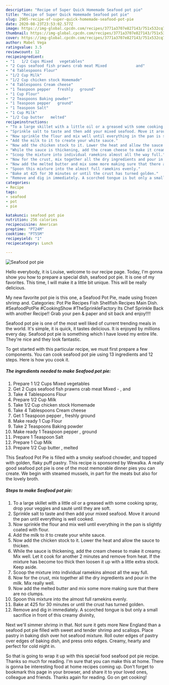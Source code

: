 ```yaml
---
description: "Recipe of Super Quick Homemade Seafood pot pie"
title: "Recipe of Super Quick Homemade Seafood pot pie"
slug: 2905-recipe-of-super-quick-homemade-seafood-pot-pie
date: 2020-08-23T23:53:02.577Z
image: https://img-global.cpcdn.com/recipes/3771a3707e827143/751x532cq70/seafood-pot-pie-recipe-main-photo.jpg
thumbnail: https://img-global.cpcdn.com/recipes/3771a3707e827143/751x532cq70/seafood-pot-pie-recipe-main-photo.jpg
cover: https://img-global.cpcdn.com/recipes/3771a3707e827143/751x532cq70/seafood-pot-pie-recipe-main-photo.jpg
author: Mabel Vega
ratingvalue: 3.5
reviewcount: 12
recipeingredient:
- "1   1/2 Cups Mixed   vegetables"
- "2 Cups seafood fish prawns crab meat Mixed             and"
- "4 Tablespoons Flour"
- "1/2 Cup Milk"
- "1/2 Cup chicken stock Homemade"
- "4 Tablespoons Cream cheese"
- "1 Teaspoon pepper   freshly   ground"
- "1 Cup Flour"
- "2 Teaspoons Baking powder"
- "1 Teaspoon pepper   ground"
- "1 Teaspoon Salt"
- "1 Cup Milk"
- "1/2 Cup butter   melted"
recipeinstructions:
- "To a large skillet with a little oil or a greased with some cooking spray, drop your veggies and sauté until they are soft."
- "Sprinkle salt to taste and then add your mixed seafood. Move it around the pan until everything is well cooked."
- "Now sprinkle the flour and mix well until everything in the pan is slightly coated with flour."
- "Add the milk to it to create your white sauce."
- "Now add the chicken stock to it. Lower the heat and allow the sauce to thicken."
- "While the sauce is thickening, add the cream cheese to make it creamy. Mix well. Let it cook for another 2 minutes and remove from heat. If the mixture has become too thick then loosen it up with a little extra stock. Keep aside."
- "Scoop the mixture into individual ramekins almost all the way full."
- "Now for the crust, mix together all the dry ingredients and pour in the milk. Mix really well."
- "Now add the melted butter and mix some more making sure that there are no clumps."
- "Spoon this mixture into the almost full ramekins evenly."
- "Bake at 425 for 30 minutes or until the crust has turned golden."
- "Remove and dig in immediately. A scorched tongue is but only a small sacrifice in front of this creamy divinity,"
categories:
- Recipe
tags:
- seafood
- pot
- pie

katakunci: seafood pot pie 
nutrition: 256 calories
recipecuisine: American
preptime: "PT24M"
cooktime: "PT55M"
recipeyield: "1"
recipecategory: Lunch

---
```



![Seafood pot pie](https://img-global.cpcdn.com/recipes/3771a3707e827143/751x532cq70/seafood-pot-pie-recipe-main-photo.jpg)

Hello everybody, it is Louise, welcome to our recipe page. Today, I'm gonna show you how to prepare a special dish, seafood pot pie. It is one of my favorites. This time, I will make it a little bit unique. This will be really delicious.

My new favorite pot pie is this one, a Seafood Pot Pie, made using frozen shrimp and. Categories: Pot Pie Recipes Fish Shellfish Recipes Main Dish. #SeafoodPotPie #CookingShow #TheSprinkleFactory Its Chef Sprinkle Back with another Recipe!! Grab your pen &amp; paper and sit back and enjoy!!!!

Seafood pot pie is one of the most well liked of current trending meals in the world. It's simple, it is quick, it tastes delicious. It is enjoyed by millions every day. Seafood pot pie is something which I have loved my entire life. They're nice and they look fantastic.


To get started with this particular recipe, we must first prepare a few components. You can cook seafood pot pie using 13 ingredients and 12 steps. Here is how you cook it.

<!--inarticleads1-->

##### The ingredients needed to make Seafood pot pie:

1. Prepare 1   1/2 Cups Mixed   vegetables
1. Get 2 Cups seafood fish prawns crab meat Mixed     -   ,     and
1. Take 4 Tablespoons Flour
1. Prepare 1/2 Cup Milk
1. Take 1/2 Cup chicken stock Homemade
1. Take 4 Tablespoons Cream cheese
1. Get 1 Teaspoon pepper ,  freshly   ground
1. Make ready 1 Cup Flour
1. Take 2 Teaspoons Baking powder
1. Make ready 1 Teaspoon pepper ,  ground
1. Prepare 1 Teaspoon Salt
1. Prepare 1 Cup Milk
1. Prepare 1/2 Cup butter ,  melted


This Seafood Pot Pie is filled with a smoky seafood chowder, and topped with golden, flaky puff pastry. This recipe is sponsored by Wewalka. A really good seafood pot pie is one of the most memorable dinner pies you can create. We begin with steamed mussels, in part for the meats but also for the lovely broth. 

<!--inarticleads2-->

##### Steps to make Seafood pot pie:

1. To a large skillet with a little oil or a greased with some cooking spray, drop your veggies and sauté until they are soft.
1. Sprinkle salt to taste and then add your mixed seafood. Move it around the pan until everything is well cooked.
1. Now sprinkle the flour and mix well until everything in the pan is slightly coated with flour.
1. Add the milk to it to create your white sauce.
1. Now add the chicken stock to it. Lower the heat and allow the sauce to thicken.
1. While the sauce is thickening, add the cream cheese to make it creamy. Mix well. Let it cook for another 2 minutes and remove from heat. If the mixture has become too thick then loosen it up with a little extra stock. Keep aside.
1. Scoop the mixture into individual ramekins almost all the way full.
1. Now for the crust, mix together all the dry ingredients and pour in the milk. Mix really well.
1. Now add the melted butter and mix some more making sure that there are no clumps.
1. Spoon this mixture into the almost full ramekins evenly.
1. Bake at 425 for 30 minutes or until the crust has turned golden.
1. Remove and dig in immediately. A scorched tongue is but only a small sacrifice in front of this creamy divinity,


Next we&#39;ll simmer shrimp in that. Not sure it gets more New England than a seafood pot pie filled with sweet and tender shrimp and scallops. Place pastry in baking dish over hot seafood mixture. Roll outer edges of pastry over edges of baking dish, and press onto edges. Creamy, hearty and perfect for cold night in. 

So that is going to wrap it up with this special food seafood pot pie recipe. Thanks so much for reading. I'm sure that you can make this at home. There is gonna be interesting food at home recipes coming up. Don't forget to bookmark this page in your browser, and share it to your loved ones, colleague and friends. Thanks again for reading. Go on get cooking!
